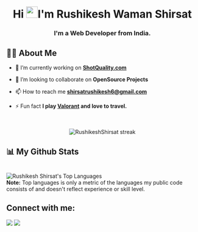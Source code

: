 <!--<a href="#"><img width="100%" height="auto" src="https://media.giphy.com/media/f3iwJFOVOwuy7K6FFw/giphy.gif" height="175px"/></a> -->

<h1 align="center">Hi <img src="https://raw.githubusercontent.com/MartinHeinz/MartinHeinz/master/wave.gif" width="30px">I'm Rushikesh Waman Shirsat</h1>
<h3 align="center">I'm a  Web Developer from India.</h3>

## 🙋‍♂️ About Me

- 🌱 I’m currently working on  **[ShotQuality.com]([https://neog.camp](https://shotquality.com/))**

- 👯 I’m looking to collaborate on **OpenSource Projects**

<!-- - 👨‍💻 All of my projects are available at **[tejs.me](https://tejs.me)**
 -->
- 📫 How to reach me **shirsatrushikesh6@gmail.com**

- ⚡ Fun fact **I play [Valorant](https://playvalorant.com/en-us/) and love to travel.**


<br/>

<p align="center">
    <a>
        <img title="🔥 Get streak stats for your profile at git.io/streak-stats" alt="RushikeshShirsat streak" src="https://github-readme-streak-stats.herokuapp.com/?user=Rushikesh222&theme=black-ice&hide_border=true&stroke=0000&background=060A0CD0"/>
    </a>
</p>

## 📊 My Github Stats
<br/>
<a><img alt="Rushikesh Shirsat's Top Languages" src="https://github-readme-stats.vercel.app/api/top-langs/?username=Rushikesh222&langs_count=8&count_private=true&layout=compact&theme=react&hide_border=true&bg_color=0D1117" /></a>
  <br/>
  <b>Note:</b> Top languages is only a metric of the languages my public code consists of and doesn't reflect experience or skill level.

<br/>

## Connect with me:

<p align="left">
<a href = "[https://twitter.com/tejsrelax](https://twitter.com/Rushike82547286)"><img src="https://img.icons8.com/fluency/48/000000/twitter.png"/></a>
<a href = "www.linkedin.com/in/rushikesh-shirsat-42459a229"><img src="https://img.icons8.com/fluent/48/000000/linkedin.png"/></a>

</p>
